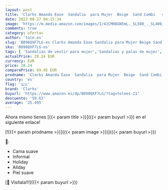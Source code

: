 ```yaml
---
layout: post
title: 'Clarks Amanda Ease  Sandalia  para Mujer  Beige  Sand Combi   42 EU'
date: 2022-08-27 04:15:34
image: 'https://m.media-amazon.com/images/I/41CMH8GN5mL._SL500_._SL400_.jpg'
comments: true
category: ofertas
author: 'tole.es'
slug: 'B098QXF7LG-es Clarks Amanda Ease Sandalia para Mujer Beige Sand Combi 42 EU'
sku: 'B098QXF7LG-es'
tags: [ 'Sandalias de vestir para mujer','Sandalias y palas de mujer','Zapatos','Zapatos para mujer','Zapatos y complementos','clarks','sandalia','🇪🇸', ]
actualPrice: 28.24 EUR
currency: EUR
price: 28.24
comparePrice: 69.95 EUR
prodname: 'Clarks Amanda Ease  Sandalia  para Mujer  Beige  Sand Combi   42 EU'
country: 'es'
flag: '🇪🇸'
brand: 'Clarks'
buyurl: 'https://www.amazon.es/dp/B098QXF7LG/?tag=tolees-21'
descuento: '59.63'
average: '25.495'
---
```


Ahora mismo tienes [{{< param title >}}]({{< param buyurl >}}) en el siguiente enlace!

[![{{< param prodname >}}]({{< param image >}})]({{< param buyurl >}})

🔎:

- Cama suave
- Informal
- Holiday
- Allday
- Piel suave

[🛒 Visítala!!!]({{< param buyurl >}})
